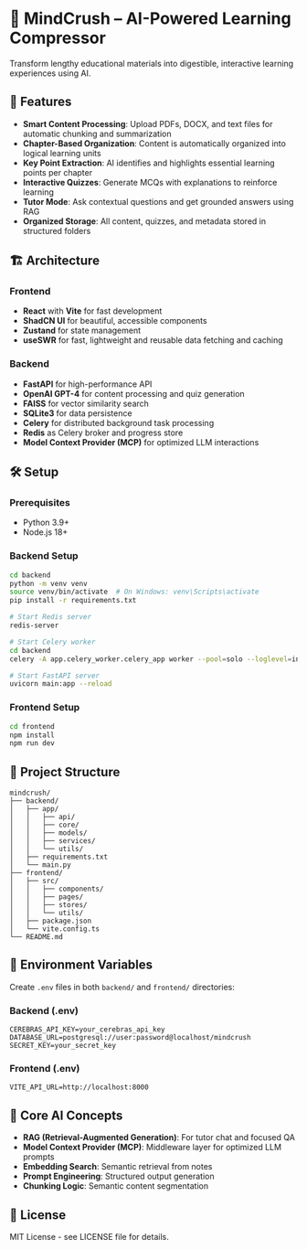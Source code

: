 # 🧠 MindCrush – AI-Powered Learning Compressor

Transform lengthy educational materials into digestible, interactive learning experiences using AI.

## 🚀 Features

- **Smart Content Processing**: Upload PDFs, DOCX, and text files for automatic chunking and summarization
- **Chapter-Based Organization**: Content is automatically organized into logical learning units
- **Key Point Extraction**: AI identifies and highlights essential learning points per chapter
- **Interactive Quizzes**: Generate MCQs with explanations to reinforce learning
- **Tutor Mode**: Ask contextual questions and get grounded answers using RAG
- **Organized Storage**: All content, quizzes, and metadata stored in structured folders

## 🏗️ Architecture

### Frontend

- **React** with **Vite** for fast development
- **ShadCN UI** for beautiful, accessible components
- **Zustand** for state management
- **useSWR** for fast, lightweight and reusable data fetching and caching

### Backend

- **FastAPI** for high-performance API
- **OpenAI GPT-4** for content processing and quiz generation
- **FAISS** for vector similarity search
- **SQLite3** for data persistence
- **Celery** for distributed background task processing
- **Redis** as Celery broker and progress store
- **Model Context Provider (MCP)** for optimized LLM interactions

## 🛠️ Setup

### Prerequisites

- Python 3.9+
- Node.js 18+

### Backend Setup

```bash
cd backend
python -m venv venv
source venv/bin/activate  # On Windows: venv\Scripts\activate
pip install -r requirements.txt

# Start Redis server
redis-server

# Start Celery worker
cd backend
celery -A app.celery_worker.celery_app worker --pool=solo --loglevel=info

# Start FastAPI server
uvicorn main:app --reload
```

### Frontend Setup

```bash
cd frontend
npm install
npm run dev
```

## 📁 Project Structure

```
mindcrush/
├── backend/
│   ├── app/
│   │   ├── api/
│   │   ├── core/
│   │   ├── models/
│   │   ├── services/
│   │   └── utils/
│   ├── requirements.txt
│   └── main.py
├── frontend/
│   ├── src/
│   │   ├── components/
│   │   ├── pages/
│   │   ├── stores/
│   │   └── utils/
│   ├── package.json
│   └── vite.config.ts
└── README.md
```

## 🔧 Environment Variables

Create `.env` files in both `backend/` and `frontend/` directories:

### Backend (.env)

```
CEREBRAS_API_KEY=your_cerebras_api_key
DATABASE_URL=postgresql://user:password@localhost/mindcrush
SECRET_KEY=your_secret_key
```

### Frontend (.env)

```
VITE_API_URL=http://localhost:8000
```

## 🎯 Core AI Concepts

- **RAG (Retrieval-Augmented Generation)**: For tutor chat and focused QA
- **Model Context Provider (MCP)**: Middleware layer for optimized LLM prompts
- **Embedding Search**: Semantic retrieval from notes
- **Prompt Engineering**: Structured output generation
- **Chunking Logic**: Semantic content segmentation

## 📝 License

MIT License - see LICENSE file for details.
